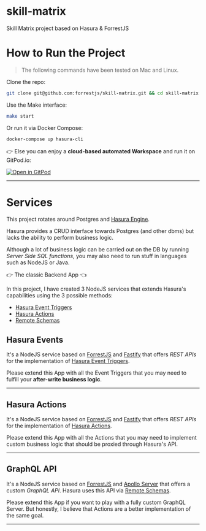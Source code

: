 # skill-matrix

Skill Matrix project based on Hasura &amp; ForrestJS

# How to Run the Project

> The following commands have been tested on Mac and Linux.

Clone the repo:

```bash
git clone git@github.com:forrestjs/skill-matrix.git && cd skill-matrix
```

Use the Make interface:

```bash
make start
```

Or run it via Docker Compose:

```bash
docker-compose up hasura-cli
```

👉 Else you can enjoy a **cloud-based automated Workspace** and run it on GitPod.io:

[![Open in GitPod](https://gitpod.io/button/open-in-gitpod.svg)](https://gitpod.io#https://github.com/forrestjs/skill-matrix)

---

# Services

This project rotates around Postgres and [Hasura Engine][hasura].

Hasura provides a CRUD interface towards Postgres (and other dbms) but lacks the ability to perform business logic.

Although a lot of business logic can be carried out on the DB by running _Server Side SQL functions_, you may also need to run stuff in languages such as NodeJS or Java.

👉 The classic Backend App 👈

In this project, I have created 3 NodeJS services that extends Hasura's capabilities using the 3 possible methods:

- [Hasura Event Triggers](https://hasura.io/docs/latest/graphql/core/event-triggers/index/)
- [Hasura Actions](https://hasura.io/docs/latest/graphql/core/actions/index/)
- [Remote Schemas](https://hasura.io/docs/latest/graphql/core/remote-schemas/index/)

## Hasura Events

It's a NodeJS service based on [ForrestJS][forrestjs] and [Fastify][fastify] that offers _REST APIs_ for the implementation of [Hasura Event Triggers](https://hasura.io/docs/latest/graphql/core/event-triggers/index/).

Please extend this App with all the Event Triggers that you may need to fulfill your **after-write business logic**.

---

## Hasura Actions

It's a NodeJS service based on [ForrestJS][forrestjs] and [Fastify][fastify] that offers _REST APIs_ for the implementation of [Hasura Actions](https://hasura.io/docs/latest/graphql/core/actions/index/).

Please extend this App with all the Actions that you may need to implement custom business logic that should be proxied through Hasura's API.

---

## GraphQL API

It's a NodeJS service based on [ForrestJS][forrestjs] and [Apollo Server][apollo-server] that offers a custom _GraphQL API_. Hasura uses this API via [Remote Schemas](https://hasura.io/docs/latest/graphql/core/remote-schemas/index/).

Please extend this App if you want to play with a fully custom GraphQL Server. But honestly, I believe that Actions are a better implementation of the same goal.

---

[forrestjs]: https://forrestjs.github.io/
[fastify]: https://www.fastify.io/
[apollo-server]: https://www.apollographql.com/docs/apollo-server/getting-started/
[hasura]: https://hasura.io/
